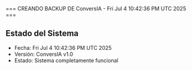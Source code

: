 === CREANDO BACKUP DE ConversIA - Fri Jul  4 10:42:36 PM UTC 2025 ===

## Estado del Sistema
- Fecha: Fri Jul  4 10:42:36 PM UTC 2025
- Versión: ConversIA v1.0
- Estado: Sistema completamente funcional
